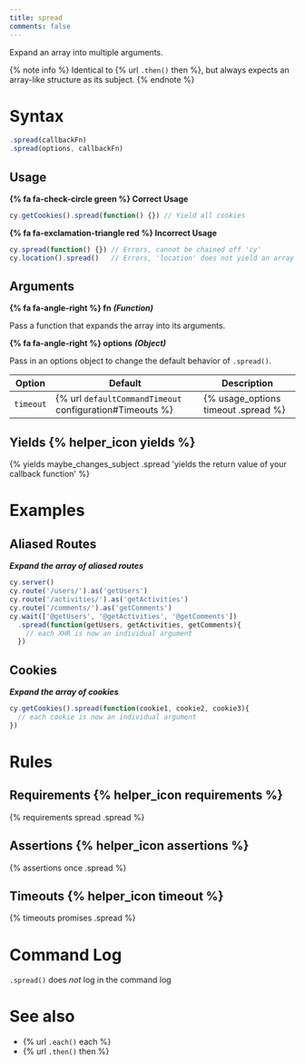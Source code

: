 ```yaml
---
title: spread
comments: false
---
```


Expand an array into multiple arguments.

{% note info %}
Identical to {% url `.then()` then %}, but always expects an array-like structure as its subject.
{% endnote %}

# Syntax

```javascript
.spread(callbackFn)
.spread(options, callbackFn)
```

## Usage

**{% fa fa-check-circle green %} Correct Usage**

```javascript
cy.getCookies().spread(function() {}) // Yield all cookies
```

**{% fa fa-exclamation-triangle red %} Incorrect Usage**

```javascript
cy.spread(function() {}) // Errors, cannot be chained off 'cy'
cy.location().spread()   // Errors, 'location' does not yield an array
```

## Arguments

**{% fa fa-angle-right %} fn** ***(Function)***

Pass a function that expands the array into its arguments.

**{% fa fa-angle-right %} options** ***(Object)***

Pass in an options object to change the default behavior of `.spread()`.

Option | Default | Description
--- | --- | ---
`timeout` | {% url `defaultCommandTimeout` configuration#Timeouts %} | {% usage_options timeout .spread %}

## Yields {% helper_icon yields %}

{% yields maybe_changes_subject .spread 'yields the return value of your callback function' %}

# Examples

## Aliased Routes

***Expand the array of aliased routes***

```javascript
cy.server()
cy.route('/users/').as('getUsers')
cy.route('/activities/').as('getActivities')
cy.route('/comments/').as('getComments')
cy.wait(['@getUsers', '@getActivities', '@getComments'])
  .spread(function(getUsers, getActivities, getComments){
    // each XHR is now an individual argument
  })
```

## Cookies

***Expand the array of cookies***

```javascript
cy.getCookies().spread(function(cookie1, cookie2, cookie3){
  // each cookie is now an individual argument
})
```

# Rules

## Requirements {% helper_icon requirements %}

{% requirements spread .spread %}

## Assertions {% helper_icon assertions %}

{% assertions once .spread %}

## Timeouts {% helper_icon timeout %}

{% timeouts promises .spread %}

# Command Log

`.spread()` does *not* log in the command log

# See also

- {% url `.each()` each %}
- {% url `.then()` then %}
